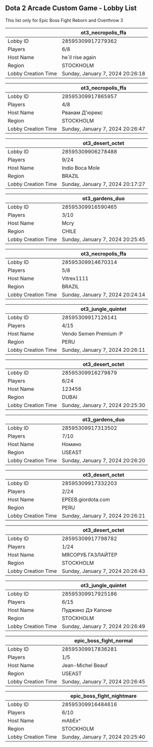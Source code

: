 ## Dota 2 Arcade Custom Game - Lobby List

This list only for Epic Boss Fight Reborn and Overthrow 3

|  | ot3_necropolis_ffa |
| ------ | ------ |
| Lobby ID | 28595309917279362 |
| Players | 6/8 |
| Host Name | he`ll rise again |
| Region | STOCKHOLM |
| Lobby Creation Time | Sunday, January 7, 2024 20:26:18 |


|  | ot3_necropolis_ffa |
| ------ | ------ |
| Lobby ID | 28595309917865957 |
| Players | 4/8 |
| Host Name | Рванам Д'юрекс |
| Region | STOCKHOLM |
| Lobby Creation Time | Sunday, January 7, 2024 20:26:47 |


|  | ot3_desert_octet |
| ------ | ------ |
| Lobby ID | 28595309906278488 |
| Players | 9/24 |
| Host Name | Indio Boca Mole |
| Region | BRAZIL |
| Lobby Creation Time | Sunday, January 7, 2024 20:17:27 |


|  | ot3_gardens_duo |
| ------ | ------ |
| Lobby ID | 28595309916590465 |
| Players | 3/10 |
| Host Name | Mcry |
| Region | CHILE |
| Lobby Creation Time | Sunday, January 7, 2024 20:25:45 |


|  | ot3_necropolis_ffa |
| ------ | ------ |
| Lobby ID | 28595309914670314 |
| Players | 5/8 |
| Host Name | Vitrex1111 |
| Region | BRAZIL |
| Lobby Creation Time | Sunday, January 7, 2024 20:24:14 |


|  | ot3_jungle_quintet |
| ------ | ------ |
| Lobby ID | 28595309917126141 |
| Players | 4/15 |
| Host Name | Vendo Semen Premium :P |
| Region | PERU |
| Lobby Creation Time | Sunday, January 7, 2024 20:26:11 |


|  | ot3_desert_octet |
| ------ | ------ |
| Lobby ID | 28595309916279879 |
| Players | 6/24 |
| Host Name | 123456 |
| Region | DUBAI |
| Lobby Creation Time | Sunday, January 7, 2024 20:25:30 |


|  | ot3_gardens_duo |
| ------ | ------ |
| Lobby ID | 28595309917313502 |
| Players | 7/10 |
| Host Name | Номино |
| Region | USEAST |
| Lobby Creation Time | Sunday, January 7, 2024 20:26:20 |


|  | ot3_desert_octet |
| ------ | ------ |
| Lobby ID | 28595309917332203 |
| Players | 2/24 |
| Host Name | EPEEB.giordota.com |
| Region | PERU |
| Lobby Creation Time | Sunday, January 7, 2024 20:26:21 |


|  | ot3_desert_octet |
| ------ | ------ |
| Lobby ID | 28595309917798782 |
| Players | 1/24 |
| Host Name | МЯСОРУБ ГАЗЛАЙТЕР |
| Region | STOCKHOLM |
| Lobby Creation Time | Sunday, January 7, 2024 20:26:43 |


|  | ot3_jungle_quintet |
| ------ | ------ |
| Lobby ID | 28595309917925186 |
| Players | 6/15 |
| Host Name | Пуджино Дэ Капоне |
| Region | STOCKHOLM |
| Lobby Creation Time | Sunday, January 7, 2024 20:26:49 |


|  | epic_boss_fight_normal |
| ------ | ------ |
| Lobby ID | 28595309917836281 |
| Players | 1/5 |
| Host Name | Jean-Michel Beauf |
| Region | USEAST |
| Lobby Creation Time | Sunday, January 7, 2024 20:26:45 |


|  | epic_boss_fight_nightmare |
| ------ | ------ |
| Lobby ID | 28595309916484616 |
| Players | 6/10 |
| Host Name | mAbEx^ |
| Region | STOCKHOLM |
| Lobby Creation Time | Sunday, January 7, 2024 20:25:40 |


